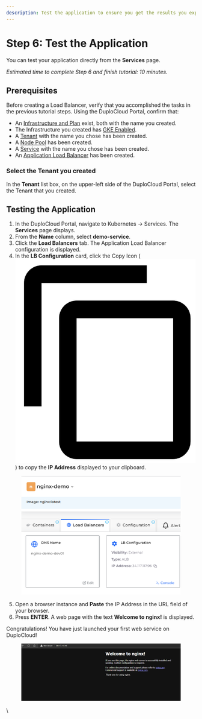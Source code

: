 ```yaml
---
description: Test the application to ensure you get the results you expect
---
```


# Step 6: Test the Application

You can test your application directly from the **Services** page.

_Estimated time to complete Step 6 and finish tutorial: 10 minutes._

## Prerequisites

Before creating a Load Balancer, verify that you accomplished the tasks in the previous tutorial steps.   Using the DuploCloud Portal, confirm that:

* An [Infrastructure and Plan](../step-1-infrastructure.md) exist, both with the name you created.
* The Infrastructure you created has [GKE Enabled](../step-1-infrastructure.md).
* A [Tenant](../../../overview-2/quick-start/step-2-tenant.md) with the name you chose has been created.
* A [Node Pool](../../use-cases/creating-an-infrastructure-and-plan-for-gcp/creating-gke-standard-service.md) has been created.
* A [Service](../create-a-service-with-gke-autopilot/step-3-create-app-via-k8s.md) with the name you chose has been created.&#x20;
* An [Application Load Balancer](../create-a-service-with-gke-autopilot/step-4-create-a-load-balancer.md) has been created.

### Select the Tenant you created

In the **Tenant** list box, on the upper-left side of the DuploCloud Portal, select the Tenant that you created.

## Testing the Application

1. In the DuploCloud Portal, navigate to Kubernetes -> Services. The **Services** page displays.
2. From the **Name** column, select **demo-service**.
3. Click the **Load Balancers** tab. The Application Load Balancer configuration is displayed.
4. In the **LB Configuration** card, click the Copy Icon ( <img src="../../../.gitbook/assets/copy_icon (1).png" alt="" data-size="line"> ) to copy the **IP Address** displayed to your clipboard.

<div align="left">

<figure><img src="../../../.gitbook/assets/image (7) (4).png" alt=""><figcaption></figcaption></figure>

</div>

5. Open a browser instance and **Paste** the IP Address in the URL field of your browser.
6. Press **ENTER**. A web page with the text **Welcome to nginx!** is displayed.

Congratulations! You have just launched your first web service on DuploCloud!

<figure><img src="../../../.gitbook/assets/image (14) (1).png" alt=""><figcaption></figcaption></figure>

\

